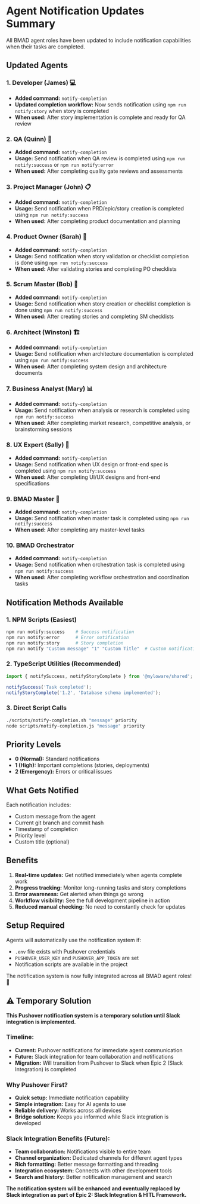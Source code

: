 # Agent Notification Updates Summary

All BMAD agent roles have been updated to include notification capabilities when their tasks are completed.

## Updated Agents

### 1. **Developer (James)** 💻

- **Added command:** `notify-completion`
- **Updated completion workflow:** Now sends notification using `npm run notify:story` when story is completed
- **When used:** After story implementation is complete and ready for QA review

### 2. **QA (Quinn)** 🧪

- **Added command:** `notify-completion`
- **Usage:** Send notification when QA review is completed using `npm run notify:success` or `npm run notify:error`
- **When used:** After completing quality gate reviews and assessments

### 3. **Project Manager (John)** 📋

- **Added command:** `notify-completion`
- **Usage:** Send notification when PRD/epic/story creation is completed using `npm run notify:success`
- **When used:** After completing product documentation and planning

### 4. **Product Owner (Sarah)** 📝

- **Added command:** `notify-completion`
- **Usage:** Send notification when story validation or checklist completion is done using `npm run notify:success`
- **When used:** After validating stories and completing PO checklists

### 5. **Scrum Master (Bob)** 🏃

- **Added command:** `notify-completion`
- **Usage:** Send notification when story creation or checklist completion is done using `npm run notify:success`
- **When used:** After creating stories and completing SM checklists

### 6. **Architect (Winston)** 🏗️

- **Added command:** `notify-completion`
- **Usage:** Send notification when architecture documentation is completed using `npm run notify:success`
- **When used:** After completing system design and architecture documents

### 7. **Business Analyst (Mary)** 📊

- **Added command:** `notify-completion`
- **Usage:** Send notification when analysis or research is completed using `npm run notify:success`
- **When used:** After completing market research, competitive analysis, or brainstorming sessions

### 8. **UX Expert (Sally)** 🎨

- **Added command:** `notify-completion`
- **Usage:** Send notification when UX design or front-end spec is completed using `npm run notify:success`
- **When used:** After completing UI/UX designs and front-end specifications

### 9. **BMAD Master** 🧙

- **Added command:** `notify-completion`
- **Usage:** Send notification when master task is completed using `npm run notify:success`
- **When used:** After completing any master-level tasks

### 10. **BMAD Orchestrator**

- **Added command:** `notify-completion`
- **Usage:** Send notification when orchestration task is completed using `npm run notify:success`
- **When used:** After completing workflow orchestration and coordination tasks

## Notification Methods Available

### 1. **NPM Scripts (Easiest)**

```bash
npm run notify:success    # Success notification
npm run notify:error      # Error notification
npm run notify:story      # Story completion
npm run notify "Custom message" "1" "Custom Title"  # Custom notification
```

### 2. **TypeScript Utilities (Recommended)**

```typescript
import { notifySuccess, notifyStoryComplete } from '@myloware/shared';

notifySuccess('Task completed');
notifyStoryComplete('1.2', 'Database schema implemented');
```

### 3. **Direct Script Calls**

```bash
./scripts/notify-completion.sh "message" priority
node scripts/notify-completion.js "message" priority
```

## Priority Levels

- **0 (Normal):** Standard notifications
- **1 (High):** Important completions (stories, deployments)
- **2 (Emergency):** Errors or critical issues

## What Gets Notified

Each notification includes:

- Custom message from the agent
- Current git branch and commit hash
- Timestamp of completion
- Priority level
- Custom title (optional)

## Benefits

1. **Real-time updates:** Get notified immediately when agents complete work
2. **Progress tracking:** Monitor long-running tasks and story completions
3. **Error awareness:** Get alerted when things go wrong
4. **Workflow visibility:** See the full development pipeline in action
5. **Reduced manual checking:** No need to constantly check for updates

## Setup Required

Agents will automatically use the notification system if:

- `.env` file exists with Pushover credentials
- `PUSHOVER_USER_KEY` and `PUSHOVER_APP_TOKEN` are set
- Notification scripts are available in the project

The notification system is now fully integrated across all BMAD agent roles! 🎉

## ⚠️ **Temporary Solution**

**This Pushover notification system is a temporary solution until Slack integration is implemented.**

### **Timeline:**

- **Current:** Pushover notifications for immediate agent communication
- **Future:** Slack integration for team collaboration and notifications
- **Migration:** Will transition from Pushover to Slack when Epic 2 (Slack Integration) is completed

### **Why Pushover First?**

- **Quick setup:** Immediate notification capability
- **Simple integration:** Easy for AI agents to use
- **Reliable delivery:** Works across all devices
- **Bridge solution:** Keeps you informed while Slack integration is developed

### **Slack Integration Benefits (Future):**

- **Team collaboration:** Notifications visible to entire team
- **Channel organization:** Dedicated channels for different agent types
- **Rich formatting:** Better message formatting and threading
- **Integration ecosystem:** Connects with other development tools
- **Search and history:** Better notification management and search

**The notification system will be enhanced and eventually replaced by Slack integration as part of Epic 2: Slack Integration & HITL Framework.**
